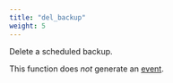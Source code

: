 ```yaml
---
title: "del_backup"
weight: 5
---
```



Delete a scheduled backup.

This function does *not* generate an [event](../../events).